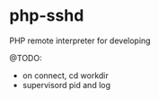 # php-sshd
PHP remote interpreter for developing

@TODO:
- on connect, cd workdir
- supervisord pid and log